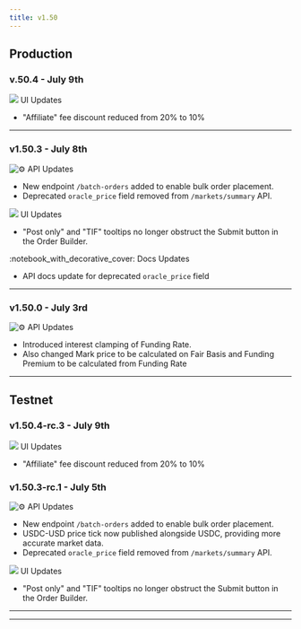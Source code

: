 ```yaml
---
title: v1.50
---
```


## Production

### v.50.4 - July 9th

![](https://docs.paradex.trade/\~gitbook/image?url=https%3A%2F%2Fa.slack-edge.com%2Fproduction-standard-emoji-assets%2F14.0%2Fapple-medium%2F1f5a5-fe0f.png\&width=300\&dpr=4\&quality=100\&sign=2f253ce9ddf0e2ade3b4a86fa026ba5bfb95721993f70bfeaab42f482802f9ba)  UI Updates

* "Affiliate" fee discount reduced from 20% to 10%

***

### v1.50.3 - July 8th

![:gear:](https://a.slack-edge.com/production-standard-emoji-assets/14.0/apple-medium/2699-fe0f.png) API Updates

* New endpoint `/batch-orders` added to enable bulk order placement.
* Deprecated `oracle_price` field removed from `/markets/summary` API.

![](https://docs.paradex.trade/\~gitbook/image?url=https%3A%2F%2Fa.slack-edge.com%2Fproduction-standard-emoji-assets%2F14.0%2Fapple-medium%2F1f5a5-fe0f.png\&width=300\&dpr=4\&quality=100\&sign=2f253ce9ddf0e2ade3b4a86fa026ba5bfb95721993f70bfeaab42f482802f9ba)  UI Updates

* "Post only" and "TIF" tooltips no longer obstruct the Submit button in the Order Builder.

:notebook\_with\_decorative\_cover: Docs Updates

* API docs update for deprecated `oracle_price` field

***

### v1.50.0 - July 3rd

![:gear:](https://a.slack-edge.com/production-standard-emoji-assets/14.0/apple-medium/2699-fe0f.png) API Updates

* Introduced interest clamping of Funding Rate.
* Also changed Mark price to be calculated on Fair Basis and Funding Premium to be calculated from Funding Rate

***

## Testnet

### v1.50.4-rc.3 - July 9th

![](https://docs.paradex.trade/\~gitbook/image?url=https%3A%2F%2Fa.slack-edge.com%2Fproduction-standard-emoji-assets%2F14.0%2Fapple-medium%2F1f5a5-fe0f.png\&width=300\&dpr=4\&quality=100\&sign=2f253ce9ddf0e2ade3b4a86fa026ba5bfb95721993f70bfeaab42f482802f9ba)  UI Updates

* "Affiliate" fee discount reduced from 20% to 10%



### v1.50.3-rc.1 - July 5th

![:gear:](https://a.slack-edge.com/production-standard-emoji-assets/14.0/apple-medium/2699-fe0f.png) API Updates

* New endpoint `/batch-orders` added to enable bulk order placement.
* USDC-USD price tick now published alongside USDC, providing more accurate market data.
* Deprecated `oracle_price` field removed from `/markets/summary` API.

![](https://docs.paradex.trade/\~gitbook/image?url=https%3A%2F%2Fa.slack-edge.com%2Fproduction-standard-emoji-assets%2F14.0%2Fapple-medium%2F1f5a5-fe0f.png\&width=300\&dpr=4\&quality=100\&sign=2f253ce9ddf0e2ade3b4a86fa026ba5bfb95721993f70bfeaab42f482802f9ba)  UI Updates

* "Post only" and "TIF" tooltips no longer obstruct the Submit button in the Order Builder.

***



***

